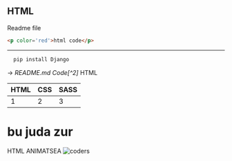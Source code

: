 HTML
---
Readme file
```html
<p color='red'>html code</p>
```
***
```python
  pip install Django
```
->  _README.md Code[^2]_ HTML
>  

|HTML|CSS|SASS|  
|--- |---|--- |
| 1  | 2 | 3  |

bu juda zur
===
HTML ANIMATSEA
![coders](https://learncodeonline.in/mascot.png)
